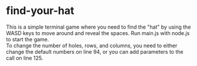 # find-your-hat
This is a simple terminal game where you need to find the "hat" by using the WASD keys to move around and reveal the spaces. Run main.js with node.js to start the game.<br>
To change the number of holes, rows, and columns, you need to either change the default numbers on line 94, or you can add parameters to the call on line 125.
